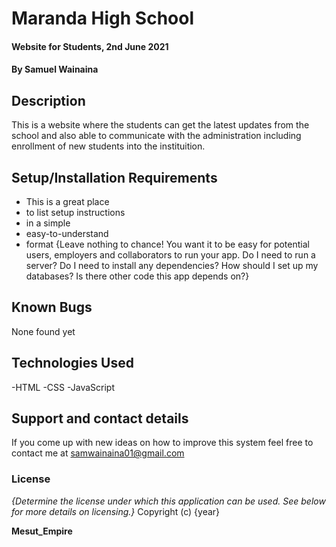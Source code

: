 # Maranda High School

#### Website for Students, 2nd June 2021

#### By **Samuel Wainaina**

## Description

This is a website where the students can get the latest updates from the school and also able to communicate with the administration including enrollment of new students into the instituition.

## Setup/Installation Requirements

- This is a great place
- to list setup instructions
- in a simple
- easy-to-understand
- format
  {Leave nothing to chance! You want it to be easy for potential users, employers and collaborators to run your app. Do I need to run a server? Do I need to install any dependencies? How should I set up my databases? Is there other code this app depends on?}

## Known Bugs

None found yet

## Technologies Used

-HTML
-CSS
-JavaScript

## Support and contact details

If you come up with new ideas on how to improve this system feel free to contact me at samwainaina01@gmail.com

### License

_{Determine the license under which this application can be used. See below for more details on licensing.}_
Copyright (c) {year}

**Mesut_Empire**
